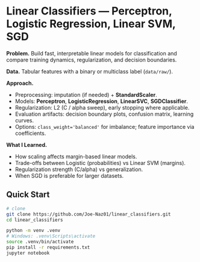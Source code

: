 # Linear Classifiers — Perceptron, Logistic Regression, Linear SVM, SGD

**Problem.** Build fast, interpretable linear models for classification and compare training dynamics, regularization, and decision boundaries.

**Data.** Tabular features with a binary or multiclass label (`data/raw/`).

**Approach.**
- Preprocessing: imputation (if needed) + **StandardScaler**.
- Models: **Perceptron**, **LogisticRegression**, **LinearSVC**, **SGDClassifier**.
- Regularization: L2 (C / alpha sweep), early stopping where applicable.
- Evaluation artifacts: decision boundary plots, confusion matrix, learning curves.
- Options: `class_weight='balanced'` for imbalance; feature importance via coefficients.

**What I Learned.**
- How scaling affects margin-based linear models.
- Trade-offs between Logistic (probabilities) vs Linear SVM (margins).
- Regularization strength (C/alpha) vs generalization.
- When SGD is preferable for larger datasets.

## Quick Start
```bash
# clone
git clone https://github.com/Joe-Naz01/linear_classifiers.git
cd linear_classifiers

python -m venv .venv
# Windows: .venv\Scripts\activate
source .venv/bin/activate
pip install -r requirements.txt
jupyter notebook
